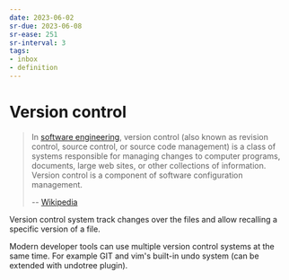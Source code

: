 ```yaml
---
date: 2023-06-02
sr-due: 2023-06-08
sr-ease: 251
sr-interval: 3
tags:
- inbox
- definition
---
```


# Version control

> In [software engineering](./software%20engineering.md), version control (also known as revision control,
> source control, or source code management) is a class of systems responsible
> for managing changes to computer programs, documents, large web sites, or
> other collections of information. Version control is a component of software
> configuration management.
>
> -- [Wikipedia](https://en.wikipedia.org/wiki/Version_control)

Version control system track changes over the files and allow recalling a
specific version of a file.

Modern developer tools can use multiple version control systems at the same
time. For example GIT and vim's built-in undo system (can be extended with
undotree plugin).